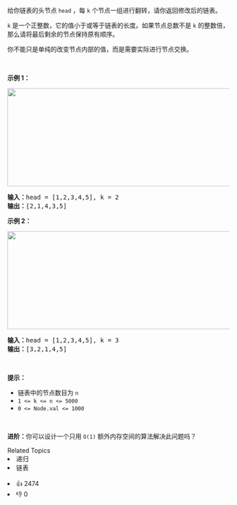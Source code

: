 <p>给你链表的头节点 <code>head</code> ，每&nbsp;<code>k</code><em>&nbsp;</em>个节点一组进行翻转，请你返回修改后的链表。</p>

<p><code>k</code> 是一个正整数，它的值小于或等于链表的长度。如果节点总数不是&nbsp;<code>k</code><em>&nbsp;</em>的整数倍，那么请将最后剩余的节点保持原有顺序。</p>

<p>你不能只是单纯的改变节点内部的值，而是需要实际进行节点交换。</p>

<p>&nbsp;</p>

<p><strong>示例 1：</strong></p> 
<img alt="" src="https://assets.leetcode.com/uploads/2020/10/03/reverse_ex1.jpg" style="width: 542px; height: 222px;" /> 
<pre>
<strong>输入：</strong>head = [1,2,3,4,5], k = 2
<strong>输出：</strong>[2,1,4,3,5]
</pre>

<p><strong>示例 2：</strong></p>

<p><img alt="" src="https://assets.leetcode.com/uploads/2020/10/03/reverse_ex2.jpg" style="width: 542px; height: 222px;" /></p>

<pre>
<strong>输入：</strong>head = [1,2,3,4,5], k = 3
<strong>输出：</strong>[3,2,1,4,5]
</pre>

<p>&nbsp;</p> 
<strong>提示：</strong>

<ul> 
 <li>链表中的节点数目为 <code>n</code></li> 
 <li><code>1 &lt;= k &lt;= n &lt;= 5000</code></li> 
 <li><code>0 &lt;= Node.val &lt;= 1000</code></li> 
</ul>

<p>&nbsp;</p>

<p><strong>进阶：</strong>你可以设计一个只用 <code>O(1)</code> 额外内存空间的算法解决此问题吗？</p>

<ul> 
</ul>

<div><div>Related Topics</div><div><li>递归</li><li>链表</li></div></div><br><div><li>👍 2474</li><li>👎 0</li></div>